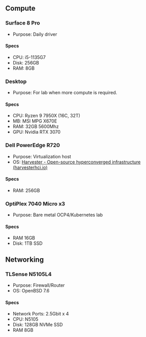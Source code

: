 ## Compute
### Surface 8 Pro
- Purpose: Daily driver
#### Specs
- CPU: i5-1135G7
- Disk: 256GB
- RAM: 8GB
### Desktop
- Purpose: For lab when more compute is required.
#### Specs
- CPU: Ryzen 9 7950X (16C, 32T)
- MB: MSI MPG X670E
- RAM: 32GB 5600Mhz
- GPU: Nvidia RTX 3070
### Dell PowerEdge R720
- Purpose: Virtualization host
- OS: [Harvester - Open-source hyperconverged infrastructure (harvesterhci.io)](https://harvesterhci.io/)
#### Specs
- RAM: 256GB
### OptiPlex 7040 Micro x3
- Purpose: Bare metal OCP4/Kubernetes lab
#### Specs
- RAM 16GB
- Disk: 1TB SSD
## Networking
### TLSense N5105L4
- Purpose: Firewall/Router
- OS: OpenBSD 7.6
#### Specs
- Network Ports: 2.5Gbit x 4
- CPU: N5105
- Disk: 128GB NVMe SSD
- RAM 8GB
